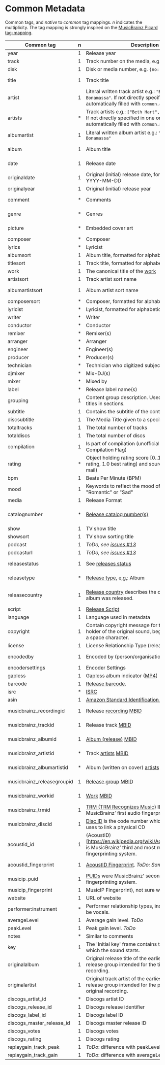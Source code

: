 # Common Metadata

Common tags, and _native_ to _common_ tag mappings. _n_ indicates the multiplicity.
The tag mapping is strongly inspired on the [MusicBrainz Picard tag-mapping](https://picard.musicbrainz.org/docs/mappings/).

| Common tag                 | n | Description                                                                                                                                               | ID3v1   | ID3v2.2      | ID3v2.3                                                                           | ID3v2.4                                                                           | iTunes MP4                                              | vorbis                                        | APEv2                               | asf                               | exif       |
|----------------------------|---|-----------------------------------------------------------------------------------------------------------------------------------------------------------|---------|--------------|-----------------------------------------------------------------------------------|-----------------------------------------------------------------------------------|---------------------------------------------------------|-----------------------------------------------|-------------------------------------|-----------------------------------|------------|
| year                       | 1 | Release year                                                                                                                                              | year    | TYE          | TYER                                                                              | TYER                                                                              |                                                         |                                               |                                     |                                   | YEAR       |
| track                      | 1 | Track number on the media, e.g. `{no: 1, of: 2}`                                                                                                          | track   | TRK          | TRCK                                                                              | TRCK                                                                              | trkn                                                    | TRACKNUMBER                                   | TRACK                               | WM/TrackNumber                    | ITRK       |
| disk                       | 1 | Disk or media number, e.g. `{no: 1, of: 2}`                                                                                                               |         | TPA          | TPOS                                                                              | TPOS                                                                              | disk                                                    | DISCNUMBER                                    | DISC, DISCNUMBER                    | WM/PartOfSet                      |            |
| title                      | 1 | Track title                                                                                                                                               | title   | TT2          | TIT2                                                                              | TIT2                                                                              | ©nam                                                    | TITLE                                         | TITLE                               | Title                             | INAM, TITL |
| artist                     | 1 | Literal written track artist e.g.: `"Beth Hart & Joe Bonamassa"`. If not directly specified in a tag, this is automatically filled with `common.artists`. | artist  | TP1          | TPE1                                                                              | TPE1                                                                              | ©ART                                                    | ARTIST                                        | ARTIST                              | Author                            | IART       |
| artists                    | * | Track artists e.g.: `["Beth Hart", "Joe Bonamassa"]`. If not directly specified in one or more tag, this is automatically filled with `common.artist`     |         |              | TXXX:Artists, TXXX:DISCOGS_ARTISTS, TXXX:DISCOGS_ARTIST_NAME                      | TXXX:Artists, TXXX:DISCOGS_ARTISTS, TXXX:DISCOGS_ARTIST_NAME                      | ----:com.apple.iTunes:ARTISTS                           | ARTISTS, DISCOGS_ARTISTS, DISCOGS_ARTIST_NAME | ARTISTS                             | WM/ARTISTS                        |            |
| albumartist                | 1 | Literal written album artist e.g.: `"Beth Hart & Joe Bonamassa"`                                                                                          |         | TP2          | TPE2, TXXX:DISCOGS_ALBUM_ARTISTS                                                  | TPE2, TXXX:DISCOGS_ALBUM_ARTISTS                                                  | aART, ----:com.apple.iTunes:Band                        | ALBUMARTIST, DISCOGS_ALBUM_ARTISTS            | ALBUM ARTIST                        | WM/AlbumArtist                    |            |
| album                      | 1 | Album title                                                                                                                                               | album   | TAL          | TALB                                                                              | TALB                                                                              | ©alb                                                    | ALBUM                                         | ALBUM                               | WM/AlbumTitle                     | IPRD, IRPD |
| date                       | 1 | Release date                                                                                                                                              |         |              | TDRV, TDRC, TXXX:DISCOGS_RELEASED                                                 | TDRV, TDRC, TXXX:DISCOGS_RELEASED                                                 | ©day                                                    | DATE, DISCOGS_RELEASED                        | YEAR                                | WM/Year                           | ICRD       |
| originaldate               | 1 | Original (initial) release date, formatted like: YYYY-MM-DD                                                                                               |         | TOR          | TDOR, TXXX:DISCOGS_DATE                                                           | TDOR, TXXX:DISCOGS_DATE                                                           | ----:com.apple.iTunes:ORIGINALDATE                      | ORIGINALDATE, DISCOGS_DATE                    | ORIGINALDATE                        | WM/OriginalReleaseTime            |            |
| originalyear               | 1 | Original (initial) release year                                                                                                                           |         |              | TORY, TXXX:originalyear                                                           | TORY, TXXX:originalyear                                                           | ----:com.apple.iTunes:ORIGINALYEAR                      | ORIGINALYEAR                                  | ORIGINALYEAR                        | WM/OriginalReleaseYear            |            |
| comment                    | * | Comments                                                                                                                                                  | comment | COM          | COMM                                                                              | COMM                                                                              | ©cmt, ----:com.apple.iTunes:NOTES                       | COMMENT                                       | COMMENT                             | Description                       | COMM, ICMT |
| genre                      | * | Genres                                                                                                                                                    | genre   | TCO          | TCON, TXXX:STYLE                                                                  | TCON, TXXX:STYLE                                                                  | ©gen, gnre                                              | GENRE, STYLE                                  | GENRE                               | WM/Genre                          | GNRE, IGNR |
| picture                    | * | Embedded cover art                                                                                                                                        |         | PIC          | APIC                                                                              | APIC                                                                              | covr                                                    | METADATA_BLOCK_PICTURE                        | COVER ART (FRONT), COVER ART (BACK) | WM/Picture                        |            |
| composer                   | * | Composer                                                                                                                                                  |         | TCM          | TCOM                                                                              | TCOM                                                                              | ©wrt                                                    | COMPOSER                                      | COMPOSER                            | WM/Composer                       |            |
| lyrics                     | * | Lyricist                                                                                                                                                  |         |              | USLT:description, SYLT                                                            | USLT:description, SYLT                                                            | ©lyr                                                    | LYRICS                                        | LYRICS                              | WM/Lyrics                         |            |
| albumsort                  | 1 | Album title, formatted for alphabetic ordering                                                                                                            |         |              | TSOA                                                                              | TSOA                                                                              | soal                                                    | ALBUMSORT                                     | ALBUMSORT                           | WM/AlbumSortOrder                 |            |
| titlesort                  | 1 | Track title, formatted for alphabetic ordering                                                                                                            |         |              | TSOT                                                                              | TSOT                                                                              | sonm                                                    | TITLESORT                                     | TITLESORT                           | WM/TitleSortOrder                 |            |
| work                       | 1 | The canonical title of the [work](https://musicbrainz.org/doc/Work)                                                                                       |         | TOT          |                                                                                   |                                                                                   |                                                         | WORK                                          | WORK                                | WM/Work                           |            |
| artistsort                 | 1 | Track artist sort name                                                                                                                                    |         |              | TSOP                                                                              | TSOP                                                                              | soar                                                    | ARTISTSORT                                    | ARTISTSORT                          | WM/ArtistSortOrder                |            |
| albumartistsort            | 1 | Album artist sort name                                                                                                                                    |         |              | TSO2                                                                              | TSO2                                                                              | soaa, ----:com.apple.iTunes:ALBUMARTISTSORT             | ALBUMARTISTSORT                               | ALBUMARTISTSORT                     | WM/AlbumArtistSortOrder           |            |
| composersort               | * | Composer, formatted for alphabetic ordering                                                                                                               |         |              | TSOC                                                                              | TSOC                                                                              | soco                                                    | COMPOSERSORT                                  | COMPOSERSORT                        | WM/ComposerSortOrder              |            |
| lyricist                   | * | Lyricist, formatted for alphabetic ordering                                                                                                               |         | TXT          | TEXT                                                                              | TEXT                                                                              | ----:com.apple.iTunes:LYRICIST                          | LYRICIST                                      | LYRICIST                            | WM/Writer                         |            |
| writer                     | * | Writer                                                                                                                                                    |         |              | TXXX:Writer                                                                       | TXXX:Writer                                                                       |                                                         | WRITER                                        | WRITER                              |                                   | IWRI       |
| conductor                  | * | Conductor                                                                                                                                                 |         | TP3          | TPE3                                                                              | TPE3                                                                              | ----:com.apple.iTunes:CONDUCTOR                         | CONDUCTOR                                     | CONDUCTOR                           | WM/Conductor                      |            |
| remixer                    | * | Remixer(s)                                                                                                                                                |         |              | TPE4                                                                              | TPE4                                                                              | ----:com.apple.iTunes:REMIXER                           | REMIXER                                       | MIXARTIST                           | WM/ModifiedBy                     |            |
| arranger                   | * | Arranger                                                                                                                                                  |         |              | IPLS:arranger, TIPL:arranger                                                      | IPLS:arranger, TIPL:arranger                                                      |                                                         | ARRANGER                                      | ARRANGER                            |                                   |            |
| engineer                   | * | Engineer(s)                                                                                                                                               |         |              | IPLS:engineer, TIPL:engineer                                                      | IPLS:engineer, TIPL:engineer                                                      | ----:com.apple.iTunes:ENGINEER                          | ENGINEER                                      | ENGINEER                            | WM/Engineer                       | IENG       |
| producer                   | * | Producer(s)                                                                                                                                               |         |              | IPLS:producer, TIPL:producer                                                      | IPLS:producer, TIPL:producer                                                      | ----:com.apple.iTunes:PRODUCER                          | PRODUCER                                      | PRODUCER                            | WM/Producer                       |            |
| technician                 | * | Technician who digitized subject                                                                                                                          |         |              |                                                                                   |                                                                                   |                                                         |                                               |                                     |                                   | ITCH       |
| djmixer                    | * | Mix-DJ(s)                                                                                                                                                 |         |              | IPLS:DJ-mix, TIPL:DJ-mix                                                          | IPLS:DJ-mix, TIPL:DJ-mix                                                          | ----:com.apple.iTunes:DJMIXER                           | DJMIXER                                       | DJMIXER                             | WM/DJMixer                        |            |
| mixer                      | * | Mixed by                                                                                                                                                  |         |              | IPLS:mix, TIPL:mix                                                                | IPLS:mix, TIPL:mix                                                                | ----:com.apple.iTunes:MIXER                             | MIXER                                         | MIXER                               | WM/Mixer                          |            |
| label                      | * | Release label name(s)                                                                                                                                     |         | TPB          | TPUB, TXXX:DISCOGS_LABEL                                                          | TPUB, TXXX:DISCOGS_LABEL                                                          | ----:com.apple.iTunes:LABEL                             | LABEL, DISCOGS_LABEL                          | LABEL                               | WM/Publisher                      |            |
| grouping                   | 1 | Content group description. Used to group track titles in sections.                                                                                        |         | TT1          | TIT1                                                                              | TIT1                                                                              | ©grp                                                    | GROUPING                                      | GROUPING                            | WM/ContentGroupDescription        |            |
| subtitle                   | 1 | Contains the subtitle of the content                                                                                                                      |         | TT3          | TIT3                                                                              | TIT3                                                                              | ----:com.apple.iTunes:SUBTITLE                          | SUBTITLE                                      | SUBTITLE                            | WM/SubTitle                       |            |
| discsubtitle               | 1 | The Media Title given to a specific disc                                                                                                                  |         |              | TSST                                                                              | TSST                                                                              | ----:com.apple.iTunes:DISCSUBTITLE                      | DISCSUBTITLE                                  | DISCSUBTITLE                        | WM/SetSubTitle                    |            |
| totaltracks                | 1 | The total number of tracks                                                                                                                                |         |              |                                                                                   |                                                                                   |                                                         | TRACKTOTAL, TOTALTRACKS                       |                                     |                                   |            |
| totaldiscs                 | 1 | The total number of discs                                                                                                                                 |         |              |                                                                                   |                                                                                   |                                                         | DISCTOTAL, TOTALDISCS                         |                                     |                                   |            |
| compilation                | 1 | Is part of compilation (unofficial iTunes Compilation Flag)                                                                                               |         |              | TCMP                                                                              | TCMP                                                                              | cpil                                                    | COMPILATION                                   | COMPILATION                         | WM/IsCompilation                  |            |
| rating                     | * | Object holding rating score [0..1] (0.0 worst rating, 1.0 best rating) and source (e.g. user e-mail)                                                      |         |              | POPM                                                                              | POPM                                                                              |                                                         | RATING                                        |                                     | WM/SharedUserRating               | RATE       |
| bpm                        | 1 | Beats Per Minute (BPM)                                                                                                                                    |         |              | TBPM                                                                              | TBPM                                                                              | tmpo                                                    | BPM                                           | BPM                                 | WM/BeatsPerMinute                 |            |
| mood                       | 1 | Keywords to reflect the mood of the audio, e.g. "Romantic" or "Sad"                                                                                       |         |              | TMOO                                                                              | TMOO                                                                              | ----:com.apple.iTunes:MOOD                              | MOOD                                          | MOOD                                | WM/Mood                           |            |
| media                      | 1 | Release Format                                                                                                                                            |         |              | TMED                                                                              | TMED                                                                              | ----:com.apple.iTunes:MEDIA                             | MEDIA                                         | MEDIA                               | WM/Media                          | IMED       |
| catalognumber              | * | [Release catalog number(s)](https://musicbrainz.org/doc/Release/Catalog_Number)                                                                           |         |              | TXXX:CATALOGNUMBER, TXXX:DISCOGS_CATALOG, TXXX:CATALOGID                          | TXXX:CATALOGNUMBER, TXXX:DISCOGS_CATALOG, TXXX:CATALOGID                          | ----:com.apple.iTunes:CATALOGNUMBER                     | CATALOGNUMBER, DISCOGS_CATALOG, CATALOGID     | CATALOGNUMBER                       | WM/CatalogNo                      |            |
| show                       | 1 | TV show title                                                                                                                                             |         |              |                                                                                   |                                                                                   | tvsh                                                    |                                               |                                     |                                   |            |
| showsort                   | 1 | TV show sorting title                                                                                                                                     |         |              |                                                                                   |                                                                                   | sosn                                                    |                                               |                                     |                                   |            |
| podcast                    | 1 | _ToDo, see [issues #13](https://github.com/Borewit/music-metadata/issues/13)_                                                                             |         |              |                                                                                   |                                                                                   | pcst                                                    |                                               |                                     |                                   |            |
| podcasturl                 | 1 | _ToDo, see [issues #13](https://github.com/Borewit/music-metadata/issues/13)_                                                                             |         |              |                                                                                   |                                                                                   | purl                                                    |                                               |                                     |                                   |            |
| releasestatus              | 1 | See [releases status](https://wiki.musicbrainz.org/History:Release_Status)                                                                                |         |              | TXXX:MusicBrainz Album Status                                                     | TXXX:MusicBrainz Album Status                                                     | ----:com.apple.iTunes:MusicBrainz Album Status          | RELEASESTATUS                                 | MUSICBRAINZ_ALBUMSTATUS             | MusicBrainz/Album Status          |            |
| releasetype                | * | [Release type](https://musicbrainz.org/doc/Release_Group/Type), e,g,: Album                                                                               |         |              | TXXX:MusicBrainz Album Type                                                       | TXXX:MusicBrainz Album Type                                                       | ----:com.apple.iTunes:MusicBrainz Album Type            | RELEASETYPE                                   | MUSICBRAINZ_ALBUMTYPE               | MusicBrainz/Album Type            |            |
| releasecountry             | 1 | [Release country](https://wiki.musicbrainz.org/Release_Country) describes the country in which an album was released.                                     |         |              | TXXX:MusicBrainz Album Release Country, TXXX:RELEASECOUNTRY, TXXX:DISCOGS_COUNTRY | TXXX:MusicBrainz Album Release Country, TXXX:RELEASECOUNTRY, TXXX:DISCOGS_COUNTRY | ----:com.apple.iTunes:MusicBrainz Album Release Country | RELEASECOUNTRY, DISCOGS_COUNTRY               | RELEASECOUNTRY                      | MusicBrainz/Album Release Country | ICNT       |
| script                     | 1 | [Release Script](https://picard.musicbrainz.org/docs/tags/)                                                                                               |         |              | TXXX:SCRIPT                                                                       | TXXX:SCRIPT                                                                       | ----:com.apple.iTunes:SCRIPT                            | SCRIPT                                        | SCRIPT                              | WM/Script                         |            |
| language                   | 1 | Language used in metadata                                                                                                                                 |         | TLA          | TLAN                                                                              | TLAN                                                                              | ----:com.apple.iTunes:LANGUAGE                          | LANGUAGE                                      | LANGUAGE                            | WM/Language                       |            |
| copyright                  | 1 | Contain copyright message for the copyright holder of the original sound, begin with a year and a space character.                                        |         | TCR          | TCOP                                                                              | TCOP                                                                              | cprt                                                    | COPYRIGHT                                     | COPYRIGHT                           | Copyright                         |            |
| license                    | 1 | License Relationship Type (releases, recordings)                                                                                                          |         | WCP          | WCOP                                                                              | WCOP                                                                              | ----:com.apple.iTunes:LICENSE                           | LICENSE                                       | LICENSE                             | LICENSE                           |            |
| encodedby                  | 1 | Encoded by (person/organisation)                                                                                                                          |         | TEN          | TENC                                                                              | TENC                                                                              | ©too                                                    | ENCODEDBY                                     | ENCODEDBY                           | WM/EncodedBy                      | ISFT, CODE |
| encodersettings            | 1 | Encoder Settings                                                                                                                                          |         | TSS          | TSSE                                                                              | TSSE                                                                              |                                                         | ENCODERSETTINGS                               | ENCODERSETTINGS                     | WM/EncodingSettings               |            |
| gapless                    | 1 | Gapless album indicator ([MP4](http://help.mp3tag.de/main_tags.html))                                                                                     |         | COM:iTunPGAP |                                                                                   |                                                                                   | pgap                                                    |                                               |                                     |                                   |            |
| barcode                    | 1 | [Release barcode](https://musicbrainz.org/doc/Barcode).                                                                                                   |         |              | TXXX:BARCODE                                                                      | TXXX:BARCODE                                                                      | ----:com.apple.iTunes:BARCODE                           | BARCODE                                       | BARCODE                             | WM/Barcode                        |            |
| isrc                       | * | [ISRC](https://musicbrainz.org/doc/ISRC)                                                                                                                  |         |              | TSRC                                                                              | TSRC                                                                              | ----:com.apple.iTunes:ISRC                              | ISRC                                          | ISRC                                | WM/ISRC                           |            |
| asin                       | 1 | [Amazon Standard Identification Number (ASIN)](https://musicbrainz.org/doc/ASIN)                                                                          |         |              | TXXX:ASIN                                                                         | TXXX:ASIN                                                                         | ----:com.apple.iTunes:ASIN                              | ASIN                                          | ASIN                                | ASIN                              |            |
| musicbrainz_recordingid    | 1 | Release [recording](https://musicbrainz.org/doc/Recording) [MBID](https://musicbrainz.org/doc/MusicBrainz_Identifier)                                     |         |              | UFID:http://musicbrainz.org                                                       | UFID:http://musicbrainz.org                                                       | ----:com.apple.iTunes:MusicBrainz Track Id              | MUSICBRAINZ_TRACKID                           | MUSICBRAINZ_TRACKID                 | MusicBrainz/Track Id              |            |
| musicbrainz_trackid        | 1 | Release track [MBID](https://musicbrainz.org/doc/MusicBrainz_Identifier)                                                                                  |         |              | TXXX:MusicBrainz Release Track Id                                                 | TXXX:MusicBrainz Release Track Id                                                 | ----:com.apple.iTunes:MusicBrainz Release Track Id      | MUSICBRAINZ_RELEASETRACKID                    | MUSICBRAINZ_RELEASETRACKID          | MusicBrainz/Release Track Id      |            |
| musicbrainz_albumid        | 1 | [Album (release)](https://musicbrainz.org/doc/Release) [MBID](https://musicbrainz.org/doc/MusicBrainz_Identifier)                                         |         |              | TXXX:MusicBrainz Album Id                                                         | TXXX:MusicBrainz Album Id                                                         | ----:com.apple.iTunes:MusicBrainz Album Id              | MUSICBRAINZ_ALBUMID                           | MUSICBRAINZ_ALBUMID                 | MusicBrainz/Album Id              |            |
| musicbrainz_artistid       | * | Track [artists](https://musicbrainz.org/doc/Artist) [MBID](https://musicbrainz.org/doc/MusicBrainz_Identifier)                                            |         |              | TXXX:MusicBrainz Artist Id                                                        | TXXX:MusicBrainz Artist Id                                                        | ----:com.apple.iTunes:MusicBrainz Artist Id             | MUSICBRAINZ_ARTISTID                          | MUSICBRAINZ_ARTISTID                | MusicBrainz/Artist Id             |            |
| musicbrainz_albumartistid  | * | Album (written on cover) [artists](https://musicbrainz.org/doc/Artist) [MBID](https://musicbrainz.org/doc/MusicBrainz_Identifier)                         |         |              | TXXX:MusicBrainz Album Artist Id                                                  | TXXX:MusicBrainz Album Artist Id                                                  | ----:com.apple.iTunes:MusicBrainz Album Artist Id       | MUSICBRAINZ_ALBUMARTISTID                     | MUSICBRAINZ_ALBUMARTISTID           | MusicBrainz/Album Artist Id       |            |
| musicbrainz_releasegroupid | 1 | [Release group](https://musicbrainz.org/doc/Release_Group) [MBID](https://musicbrainz.org/doc/MusicBrainz_Identifier)                                     |         |              | TXXX:MusicBrainz Release Group Id                                                 | TXXX:MusicBrainz Release Group Id                                                 | ----:com.apple.iTunes:MusicBrainz Release Group Id      | MUSICBRAINZ_RELEASEGROUPID                    | MUSICBRAINZ_RELEASEGROUPID          | MusicBrainz/Release Group Id      |            |
| musicbrainz_workid         | 1 | [Work](https://musicbrainz.org/doc/Work) [MBID](https://musicbrainz.org/doc/MusicBrainz_Identifier)                                                       |         |              | TXXX:MusicBrainz Work Id                                                          | TXXX:MusicBrainz Work Id                                                          | ----:com.apple.iTunes:MusicBrainz Work Id               | MUSICBRAINZ_WORKID                            | MUSICBRAINZ_WORKID                  | MusicBrainz/Work Id               |            |
| musicbrainz_trmid          | 1 | [TRM (TRM Recognizes Music)]((https://musicbrainz.org/doc/Fingerprinting#TRM)) IDs were MusicBrainz’ first audio fingerprinting system.                   |         |              | TXXX:MusicBrainz TRM Id                                                           | TXXX:MusicBrainz TRM Id                                                           | ----:com.apple.iTunes:MusicBrainz TRM Id                | MUSICBRAINZ_TRMID                             | MUSICBRAINZ_TRMID                   | MusicBrainz/TRM Id                |            |
| musicbrainz_discid         | 1 | [Disc ID](https://musicbrainz.org/doc/Disc_ID) is the code number which MusicBrainz uses to link a physical CD                                            |         |              | TXXX:MusicBrainz Disc Id                                                          | TXXX:MusicBrainz Disc Id                                                          | ----:com.apple.iTunes:MusicBrainz Disc Id               | MUSICBRAINZ_DISCID                            | MUSICBRAINZ_DISCID                  | MusicBrainz/Disc Id               |            |
| acoustid_id                | 1 | (AcoustID)[https://en.wikipedia.org/wiki/Acoustic_fingerprint] is MusicBrainz’ third and most recent audio fingerprinting system.                         |         |              | TXXX:ACOUSTID_ID, TXXX:Acoustid Id                                                | TXXX:ACOUSTID_ID, TXXX:Acoustid Id                                                | ----:com.apple.iTunes:Acoustid Id                       | ACOUSTID_ID                                   | ACOUSTID_ID                         | Acoustid/Id                       |            |
| acoustid_fingerprint       | 1 | [AcoustID Fingerprint](https://picard.musicbrainz.org/docs/mappings/). _ToDo: Same as acoustid_id._                                                       |         |              | TXXX:Acoustid Fingerprint                                                         | TXXX:Acoustid Fingerprint                                                         | ----:com.apple.iTunes:Acoustid Fingerprint              | ACOUSTID_ID_FINGERPRINT                       | ACOUSTID_FINGERPRINT                | Acoustid/Fingerprint              |            |
| musicip_puid               | 1 | [PUIDs](https://musicbrainz.org/doc/Fingerprinting#PUID) were MusicBrainz’ second audio fingerprinting system.                                            |         |              | TXXX:MusicIP PUID                                                                 | TXXX:MusicIP PUID                                                                 | ----:com.apple.iTunes:MusicIP PUID                      | MUSICIP_PUID                                  | MUSICIP_PUID                        | MusicIP/PUID                      |            |
| musicip_fingerprint        | 1 | MusicIP Fingerprint), not sure which algorithm.                                                                                                           |         |              | TXXX:MusicMagic Fingerprint                                                       | TXXX:MusicMagic Fingerprint                                                       | ----:com.apple.iTunes:fingerprint                       |                                               |                                     |                                   |            |
| website                    | 1 | URL of website                                                                                                                                            |         | WAR          | WOAR                                                                              | WOAR                                                                              |                                                         | WEBSITE                                       | WEBLINK                             | WM/AuthorURL                      | TURL       |
| performer:instrument       | * | Performer relationship types, instrument can also be vocals.                                                                                              |         |              |                                                                                   |                                                                                   |                                                         |                                               |                                     |                                   |            |
| averageLevel               | 1 | Average gain level. _ToDo_                                                                                                                                |         |              | PRIV:AverageLevel                                                                 | PRIV:AverageLevel                                                                 |                                                         |                                               |                                     |                                   |            |
| peakLevel                  | 1 | Peak gain level. _ToDo_                                                                                                                                   |         |              | PRIV:PeakLevel                                                                    | PRIV:PeakLevel                                                                    |                                                         |                                               |                                     |                                   |            |
| notes                      | * | Similar to comments                                                                                                                                       |         |              |                                                                                   |                                                                                   |                                                         | NOTES                                         |                                     |                                   |            |
| key                        | 1 | The 'Initial key' frame contains the musical key in which the sound starts.                                                                               |         |              | TKEY                                                                              | TKEY                                                                              |                                                         |                                               |                                     | WM/InitialKey                     |            |
| originalalbum              | 1 | Original release title of the earliest release in the release group intended for the title of the original recording.                                     |         |              | TOAL                                                                              | TOAL                                                                              |                                                         |                                               |                                     |                                   |            |
| originalartist             | 1 | Original track artist of the earliest release in the release group intended for the performer(s) of the original recording.                               |         |              | TOPE                                                                              | TOPE                                                                              |                                                         |                                               |                                     |                                   |            |
| discogs_artist_id          | * | Discogs artist ID                                                                                                                                         |         |              | TXXX:DISCOGS_ARTIST_ID                                                            | TXXX:DISCOGS_ARTIST_ID                                                            |                                                         | DISCOGS_ARTIST_ID                             |                                     |                                   |            |
| discogs_release_id         | 1 | Discogs release identifier                                                                                                                                |         |              | TXXX:DISCOGS_RELEASE_ID                                                           | TXXX:DISCOGS_RELEASE_ID                                                           |                                                         | DISCOGS_RELEASE_ID                            |                                     |                                   |            |
| discogs_label_id           | 1 | Discogs label ID                                                                                                                                          |         |              | TXXX:DISCOGS_LABEL_ID                                                             | TXXX:DISCOGS_LABEL_ID                                                             |                                                         | DISCOGS_LABEL_ID                              |                                     |                                   |            |
| discogs_master_release_id  | 1 | Discogs master release ID                                                                                                                                 |         |              | TXXX:DISCOGS_MASTER_RELEASE_ID                                                    | TXXX:DISCOGS_MASTER_RELEASE_ID                                                    |                                                         | DISCOGS_MASTER_RELEASE_ID                     |                                     |                                   |            |
| discogs_votes              | 1 | Discogs votes                                                                                                                                             |         |              | TXXX:DISCOGS_VOTES                                                                | TXXX:DISCOGS_VOTES                                                                |                                                         | DISCOGS_VOTES                                 |                                     |                                   |            |
| discogs_rating             | 1 | Discogs rating                                                                                                                                            |         |              | TXXX:DISCOGS_RATING                                                               | TXXX:DISCOGS_RATING                                                               |                                                         | DISCOGS_RATING                                |                                     |                                   |            |
| replaygain_track_peak      | 1 | _ToDo_: difference with peakLevel?                                                                                                                        |         |              | TXXX:replaygain_track_peak                                                        | TXXX:replaygain_track_peak                                                        |                                                         | REPLAYGAIN_TRACK_PEAK                         |                                     |                                   |            |
| replaygain_track_gain      | 1 | _ToDo_: difference with averageLevel                                                                                                                      |         |              | TXXX:replaygain_track_gain                                                        | TXXX:replaygain_track_gain                                                        |                                                         | REPLAYGAIN_TRACK_GAIN                         |                                     |                                   |            |
